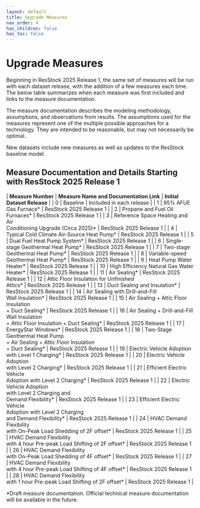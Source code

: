 ```yaml
---
layout: default
title: Upgrade Measures
nav_order: 4
has_children: false
has_toc: false
---
```

# Upgrade Measures
Beginning in ResStock 2025 Release 1, the same set of measures will be run with each dataset release, with the addition of a few measures each time. The below table summarizes when each measure was first included and links to the measure documentation.

The measure documentation describes the modeling methodology, assumptions, and observations from results. The assumptions used for the measures represent one of the multiple possible approaches for a technology. They are intended to be reasonable, but may not necessarily be optimal.

New datasets include new measures as well as updates to the ResStock baseline model.

## Measure Documentation and Details Starting with ResStock 2025 Release 1
| **Measure Number** | **Measure Name and Documentation Link** | **Initial Dataset Release** |
| 0 | Baseline | Included in each release |
| 1 | 95% AFUE Gas Furnace* | ResStock 2025 Release 1 |
| 2 | Propane and Fuel Oil Furnaces* | ResStock 2025 Release 1 |
| 3 | Reference Space Heating and Air<br> Conditioning Upgrade (Circa 2025)* | ResStock 2025 Release 1 |
| 4 | Typical Cold Climate Air-Source Heat Pump* | ResStock 2025 Release 1 |
| 5 | Dual Fuel Heat Pump System* | ResStock 2025 Release 1 |
| 6 | Single-stage Geothermal Heat Pump* | ResStock 2025 Release 1 |
| 7 | Two-stage Geothermal Heat Pump* | ResStock 2025 Release 1 |
| 8 | Variable-speed Geothermal Heat Pump* | ResStock 2025 Release 1 |
| 9 | Heat Pump Water Heater* | ResStock 2025 Release 1 |
| 10 | High Efficiency Natural Gas Water Heater* | ResStock 2025 Release 1 |
| 11 | Air Sealing* | ResStock 2025 Release 1 |
| 12 | Attic Floor Insulation for Unfinished<br> Attics* | ResStock 2025 Release 1 |
| 13 | Duct Sealing and Insulation* | ResStock 2025 Release 1 |
| 14 | Air Sealing with Drill-and-Fill<br> Wall Insulation* | ResStock 2025 Release 1 |
| 15 | Air Sealing + Attic Floor Insulation<br> + Duct Sealing* | ResStock 2025 Release 1 |
| 16 | Air Sealing + Drill-and-Fill Wall Insulation <br>+ Attic Floor Insulation + Duct Sealing* | ResStock 2025 Release 1 |
| 17 | EnergyStar Windows* | ResStock 2025 Release 1 |
| 18 | Two-Stage Geothermal Heat Pump <br> + Air Sealing + Attic Floor Insulation<br> + Duct Sealing* | ResStock 2025 Release 1 |
| 19 | Electric Vehicle Adoption<br> with Level 1 Charging* | ResStock 2025 Release 1 |
| 20 | Electric Vehicle Adoption<br> with Level 2 Charging* | ResStock 2025 Release 1 |
| 21 | Efficient Electric Vehicle<br> Adoption with Level 2 Charging* | ResStock 2025 Release 1 |
| 22 | Electric Vehicle Adoption<br> with Level 2 Charging and<br> Demand Flexibility* | ResStock 2025 Release 1 |
| 23 | Efficient Electric Vehicle<br> Adoption with Level 2 Charging<br> and Demand Flexibility* | ResStock 2025 Release 1 |
| 24 | HVAC Demand Flexibility<br> with On-Peak Load Shedding of 2F offset* | ResStock 2025 Release 1 |
| 25 | HVAC Demand Flexibility<br> with 4 hour Pre-peak Load Shifting of 2F offset* | ResStock 2025 Release 1 |
| 26 | HVAC Demand Flexibility<br> with On-Peak Load Shedding of 4F offset* | ResStock 2025 Release 1 |
| 27 | HVAC Demand Flexibility<br> with 4 hour Pre-peak Load Shifting of 4F offset* | ResStock 2025 Release 1 |
| 28 | HVAC Demand Flexibility<br> with 1 hour Pre-peak Load Shifting of 2F offset* | ResStock 2025 Release 1 |

*Draft measure documentation. Official technical measure documentation will be available in the future.
